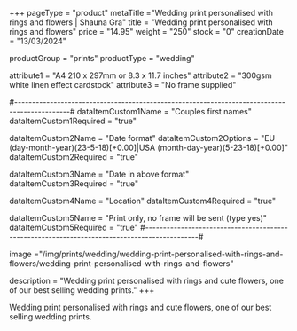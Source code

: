 +++
pageType = "product"
metaTitle ="Wedding print personalised with rings and flowers | Shauna Gra"
title = "Wedding print personalised with rings and flowers"
price = "14.95"
weight = "250" 
stock = "0"
creationDate = "13/03/2024"

productGroup = "prints"
productType = "wedding"

 
attribute1 = "A4 210 x 297mm or 8.3 x 11.7 inches" 
attribute2 = "300gsm white linen effect cardstock"
attribute3 = "No frame supplied"

#---------------------------------------------------------------------------------------------#
dataItemCustom1Name = "Couples first names"
dataItemCustom1Required = "true"

dataItemCustom2Name = "Date format"
dataItemCustom2Options = "EU (day-month-year)(23-5-18)[+0.00]|USA (month-day-year)(5-23-18)[+0.00]"
dataItemCustom2Required = "true"

dataItemCustom3Name = "Date in above format"
dataItemCustom3Required = "true"

dataItemCustom4Name = "Location"
dataItemCustom4Required = "true"

dataItemCustom5Name = "Print only, no frame will be sent (type yes)"
dataItemCustom5Required = "true"
#---------------------------------------------------------------------------------------------#

image ="/img/prints/wedding/wedding-print-personalised-with-rings-and-flowers/wedding-print-personalised-with-rings-and-flowers"

description = "Wedding print personalised with rings and cute flowers, one of our best selling wedding prints."
+++

Wedding print personalised with rings and cute flowers, one of our best selling wedding prints.
